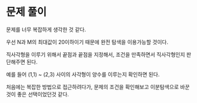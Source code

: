 # 문제 풀이

문제를 너무 복잡하게 생각한 것 같다.

우선 N과 M의 최대값이 20이하이기 때문에 완전 탐색을 이용가능할 것이다.   

직사각형을 이루기 위해서 끝점과 끝점을 지정해서, 조건을 만족하면서 직사각형인지 판단해주면 된다.   

예를 들어 (1,1) ~ (2,3) 사이의 사각형이 양수를 이루는지 확인하면 된다.

처음에는 복잡한 방법으로 접근하려다가, 문제의 조건을 확인해보고 이분탐색으로 바꾼것이 좋은 선택이었던것 같다.
